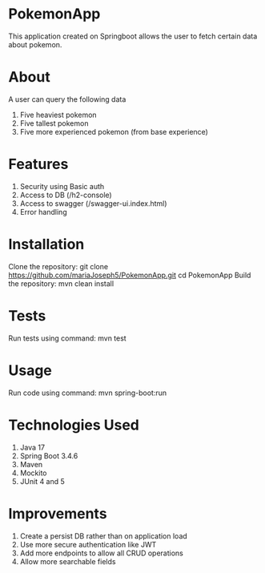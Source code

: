# PokemonApp
This application created on Springboot allows the user to fetch certain data about pokemon.

# About
A user can query the following data
1. Five heaviest pokemon
2. Five tallest pokemon
3. Five more experienced pokemon (from base experience)

# Features
1. Security using Basic auth
2. Access to DB (/h2-console)
3. Access to swagger (/swagger-ui.index.html)
4. Error handling

# Installation
Clone the repository: git clone https://github.com/mariaJoseph5/PokemonApp.git
                      cd PokemonApp
Build the repository: mvn clean install

# Tests
Run tests using command: mvn test

# Usage
Run code using command: mvn spring-boot:run

# Technologies Used
1. Java 17
2. Spring Boot 3.4.6
3. Maven
4. Mockito
5. JUnit 4 and 5

# Improvements
1. Create a persist DB rather than on application load
2. Use more secure authentication like JWT
3. Add more endpoints to allow all CRUD operations
4. Allow more searchable fields
